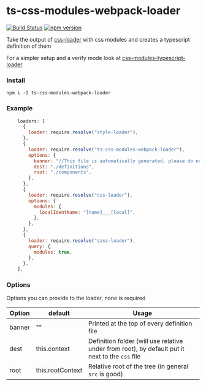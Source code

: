 # ts-css-modules-webpack-loader

[![Build Status](https://travis-ci.com/YvanGuidoin/ts-css-modules-webpack-loader.svg?branch=master)](https://travis-ci.com/YvanGuidoin/ts-css-modules-webpack-loader)
[![npm version](https://badge.fury.io/js/ts-css-modules-webpack-loader.svg)](https://badge.fury.io/js/ts-css-modules-webpack-loader)

Take the output of [css-loader](https://github.com/webpack-contrib/css-loader) with css modules and creates a typescript definition of them

For a simpler setup and a verify mode look at [css-modules-typescript-loader](https://github.com/seek-oss/css-modules-typescript-loader)

### Install

```
npm i -D ts-css-modules-webpack-loader
```

### Example

```javascript
    loaders: [
      {
        loader: require.resolve("style-loader"),
      },
      {
        loader: require.resolve("ts-css-modules-webpack-loader"),
        options: {
          banner: "//This file is automatically generated, please do not change this file!",
          dest: "./definitions",
          root: "./components",
        },
      },
      {
        loader: require.resolve("css-loader"),
        options: {
          modules: {
            localIdentName: "[name]___[local]",
          },
        },
      },
      {
        loader: require.resolve("sass-loader"),
        query: {
          modules: true,
        },
      },
    ],
```

### Options

Options you can provide to the loader, none is required

| Option | default          | Usage                                                                                           |
| ------ | ---------------- | ----------------------------------------------------------------------------------------------- |
| banner | ""               | Printed at the top of every definition file                                                     |
| dest   | this.context     | Definition folder (will use relative under from root), by default put it next to the `css` file |
| root   | this.rootContext | Relative root of the tree (in general `src` is good)                                            |
